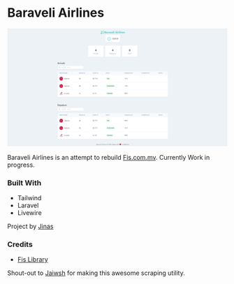 # Baraveli Airlines

![screenshot](screenshot.PNG)

Baraveli Airlines is an attempt to rebuild [Fis.com.mv](http://fis.com.mv). Currently Work in progress.

### Built With

- Tailwind
- Laravel
- Livewire

Project by [Jinas](https://github.com/jinas123)

### Credits

- [Fis Library](https://github.com/jawish/fis)

Shout-out to [Jaiwsh](https://github.com/jawish) for making this awesome scraping utility.
